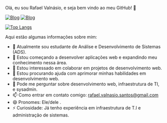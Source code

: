 Olá, eu sou Rafael Valnásio, e seja bem vindo ao meu GitHub! 👋

[![Blog](https://img.shields.io/badge/Instagram-E4405F?style=for-the-badge&logo=instagram&logoColor=white)](https://www.instagram.com/rafael.valnasio2)
[![Blog](https://img.shields.io/badge/LinkedIn-0077B5?style=for-the-badge&logo=linkedin&logoColor=white)](https://www.linkedin.com/in/valnasio/)

[![Top Langs](https://github-readme-stats.vercel.app/api/top-langs/?username=valnasio&layout=donut&theme=dark)](https://github.com/anuraghazra/github-readme-stats)



Aqui estão algumas informações sobre mim:

- 🔭 Atualmente sou estudante de Análise e Desenvolvimento de Sistemas (ADS).
- 🌱 Estou começando a desenvolver aplicações web e expandindo meu conhecimento nessa área.
- 👯 Estou interessado em colaborar em projetos de desenvolvimento web.
- 🤔 Estou procurando ajuda com aprimorar minhas habilidades em desenvolvimento web.
- 💬 Pode me perguntar sobre desenvolvimento web, infraestrutura de TI, e sysadmin.
- 📫 Como entrar em contato comigo: rafael.valnasio.santos@gmail.com
- 😄 Pronomes: Ele/dele .
- ⚡ Curiosidade: Já tenho experiência em infraestrutura de T.I e administração de sistemas.

